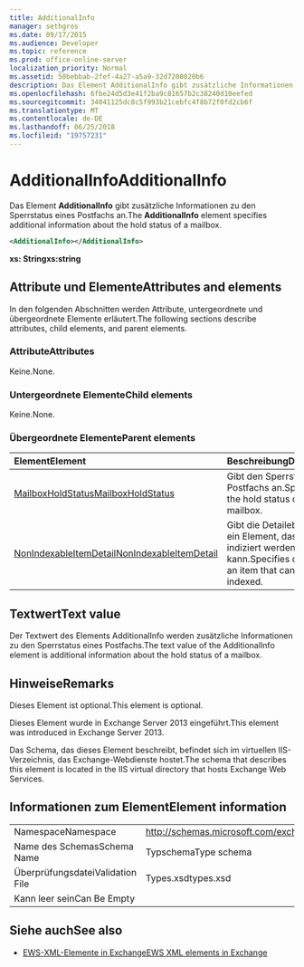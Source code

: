 ```yaml
---
title: AdditionalInfo
manager: sethgros
ms.date: 09/17/2015
ms.audience: Developer
ms.topic: reference
ms.prod: office-online-server
localization_priority: Normal
ms.assetid: 50bebbab-2fef-4a27-a5a9-32d7200820b6
description: Das Element AdditionalInfo gibt zusätzliche Informationen zu den Sperrstatus eines Postfachs an.
ms.openlocfilehash: 6fbe24d5d3e41f2ba9c81657b2c38240d10eefed
ms.sourcegitcommit: 34041125dc8c5f993b21cebfc4f8b72f0fd2cb6f
ms.translationtype: MT
ms.contentlocale: de-DE
ms.lasthandoff: 06/25/2018
ms.locfileid: "19757231"
---
```

# <a name="additionalinfo"></a><span data-ttu-id="b9f14-103">AdditionalInfo</span><span class="sxs-lookup"><span data-stu-id="b9f14-103">AdditionalInfo</span></span>

<span data-ttu-id="b9f14-104">Das Element **AdditionalInfo** gibt zusätzliche Informationen zu den Sperrstatus eines Postfachs an.</span><span class="sxs-lookup"><span data-stu-id="b9f14-104">The **AdditionalInfo** element specifies additional information about the hold status of a mailbox.</span></span> 
  
```XML
<AdditionalInfo></AdditionalInfo>
```

 <span data-ttu-id="b9f14-105">**xs: String**</span><span class="sxs-lookup"><span data-stu-id="b9f14-105">**xs:string**</span></span>
## <a name="attributes-and-elements"></a><span data-ttu-id="b9f14-106">Attribute und Elemente</span><span class="sxs-lookup"><span data-stu-id="b9f14-106">Attributes and elements</span></span>

<span data-ttu-id="b9f14-107">In den folgenden Abschnitten werden Attribute, untergeordnete und übergeordnete Elemente erläutert.</span><span class="sxs-lookup"><span data-stu-id="b9f14-107">The following sections describe attributes, child elements, and parent elements.</span></span>
  
### <a name="attributes"></a><span data-ttu-id="b9f14-108">Attribute</span><span class="sxs-lookup"><span data-stu-id="b9f14-108">Attributes</span></span>

<span data-ttu-id="b9f14-109">Keine.</span><span class="sxs-lookup"><span data-stu-id="b9f14-109">None.</span></span>
  
### <a name="child-elements"></a><span data-ttu-id="b9f14-110">Untergeordnete Elemente</span><span class="sxs-lookup"><span data-stu-id="b9f14-110">Child elements</span></span>

<span data-ttu-id="b9f14-111">Keine.</span><span class="sxs-lookup"><span data-stu-id="b9f14-111">None.</span></span>
  
### <a name="parent-elements"></a><span data-ttu-id="b9f14-112">Übergeordnete Elemente</span><span class="sxs-lookup"><span data-stu-id="b9f14-112">Parent elements</span></span>

|<span data-ttu-id="b9f14-113">**Element**</span><span class="sxs-lookup"><span data-stu-id="b9f14-113">**Element**</span></span>|<span data-ttu-id="b9f14-114">**Beschreibung**</span><span class="sxs-lookup"><span data-stu-id="b9f14-114">**Description**</span></span>|
|:-----|:-----|
|[<span data-ttu-id="b9f14-115">MailboxHoldStatus</span><span class="sxs-lookup"><span data-stu-id="b9f14-115">MailboxHoldStatus</span></span>](mailboxholdstatus.md) <br/> |<span data-ttu-id="b9f14-116">Gibt den Sperrstatus des Postfachs an.</span><span class="sxs-lookup"><span data-stu-id="b9f14-116">Specifies the hold status of the mailbox.</span></span>  <br/> |
|[<span data-ttu-id="b9f14-117">NonIndexableItemDetail</span><span class="sxs-lookup"><span data-stu-id="b9f14-117">NonIndexableItemDetail</span></span>](nonindexableitemdetail.md) <br/> |<span data-ttu-id="b9f14-118">Gibt die Detailebene für ein Element, das nicht indiziert werden kann.</span><span class="sxs-lookup"><span data-stu-id="b9f14-118">Specifies detail for an item that cannot be indexed.</span></span>  <br/> |
   
## <a name="text-value"></a><span data-ttu-id="b9f14-119">Textwert</span><span class="sxs-lookup"><span data-stu-id="b9f14-119">Text value</span></span>

<span data-ttu-id="b9f14-120">Der Textwert des Elements AdditionalInfo werden zusätzliche Informationen zu den Sperrstatus eines Postfachs.</span><span class="sxs-lookup"><span data-stu-id="b9f14-120">The text value of the AdditionalInfo element is additional information about the hold status of a mailbox.</span></span>
  
## <a name="remarks"></a><span data-ttu-id="b9f14-121">Hinweise</span><span class="sxs-lookup"><span data-stu-id="b9f14-121">Remarks</span></span>

<span data-ttu-id="b9f14-122">Dieses Element ist optional.</span><span class="sxs-lookup"><span data-stu-id="b9f14-122">This element is optional.</span></span>
  
<span data-ttu-id="b9f14-123">Dieses Element wurde in Exchange Server 2013 eingeführt.</span><span class="sxs-lookup"><span data-stu-id="b9f14-123">This element was introduced in Exchange Server 2013.</span></span>
  
<span data-ttu-id="b9f14-124">Das Schema, das dieses Element beschreibt, befindet sich im virtuellen IIS-Verzeichnis, das Exchange-Webdienste hostet.</span><span class="sxs-lookup"><span data-stu-id="b9f14-124">The schema that describes this element is located in the IIS virtual directory that hosts Exchange Web Services.</span></span>
  
## <a name="element-information"></a><span data-ttu-id="b9f14-125">Informationen zum Element</span><span class="sxs-lookup"><span data-stu-id="b9f14-125">Element information</span></span>

|||
|:-----|:-----|
|<span data-ttu-id="b9f14-126">Namespace</span><span class="sxs-lookup"><span data-stu-id="b9f14-126">Namespace</span></span>  <br/> |http://schemas.microsoft.com/exchange/services/2006/types  <br/> |
|<span data-ttu-id="b9f14-127">Name des Schemas</span><span class="sxs-lookup"><span data-stu-id="b9f14-127">Schema Name</span></span>  <br/> |<span data-ttu-id="b9f14-128">Typschema</span><span class="sxs-lookup"><span data-stu-id="b9f14-128">Type schema</span></span>  <br/> |
|<span data-ttu-id="b9f14-129">Überprüfungsdatei</span><span class="sxs-lookup"><span data-stu-id="b9f14-129">Validation File</span></span>  <br/> |<span data-ttu-id="b9f14-130">Types.xsd</span><span class="sxs-lookup"><span data-stu-id="b9f14-130">types.xsd</span></span>  <br/> |
|<span data-ttu-id="b9f14-131">Kann leer sein</span><span class="sxs-lookup"><span data-stu-id="b9f14-131">Can Be Empty</span></span>  <br/> ||
   
## <a name="see-also"></a><span data-ttu-id="b9f14-132">Siehe auch</span><span class="sxs-lookup"><span data-stu-id="b9f14-132">See also</span></span>

- [<span data-ttu-id="b9f14-133">EWS-XML-Elemente in Exchange</span><span class="sxs-lookup"><span data-stu-id="b9f14-133">EWS XML elements in Exchange</span></span>](ews-xml-elements-in-exchange.md)

